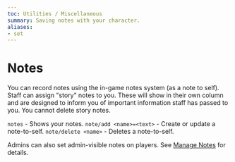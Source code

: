```yaml
---
toc: Utilities / Miscellaneous
summary: Saving notes with your character.
aliases:
- set
---
```

# Notes

You can record notes using the in-game notes system (as a note to self).
Staff can assign "story" notes to you. These will show in their own column and are designed to inform you of important information staff has passed to you. You cannot delete story notes.

`notes` - Shows your notes.
`note/add <name>=<text>` - Create or update a note-to-self.
`note/delete <name>` - Deletes a note-to-self.

Admins can also set admin-visible notes on players.  See [Manage Notes](/help/manage_notes) for details.